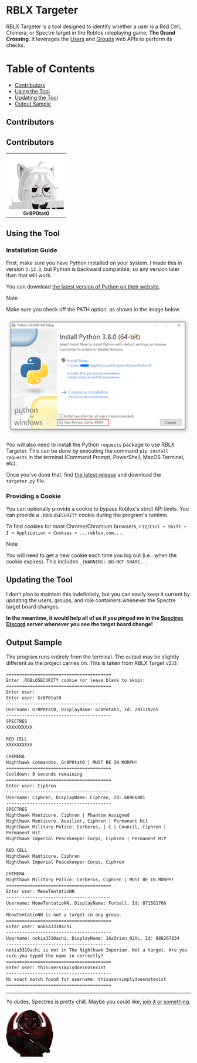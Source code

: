 # RBLX Targeter

RBLX Targeter is a tool designed to identify whether a user is a Red Cell, Chimera, or Spectre target in the Roblox roleplaying game, **The Grand Crossing**. It leverages the [Users](https://users.roblox.com/docs/index.html) and [Groups](https://groups.roblox.com/docs/index.html) web APIs to perform its checks.

# Table of Contents

- [Contributors](#contributors)
- [Using the Tool](#using-the-tool)
- [Updating the Tool](#updating-the-tool)
- [Output Sample](#output-sample)

## Contributors

## Contributors

<table>
  <tr>
    <td style="text-align: center;">
      <a href="https://www.roblox.com/users/291119265/profile">
        <img src="media/images/Gr8P0tat0.png" alt="Gr8P0tat0 Profile Icon">
      </a>
      <br>
      <strong>Gr8P0tat0</strong>
    </td>
  </tr>
</table>

## Using the Tool

### Installation Guide

First, make sure you have Python installed on your system. I made this in version `3.12.3`, but Python is backward compatible, so any version later than that will work. 

You can download [the latest version of Python on their website](https://www.python.org/downloads/).

> [!NOTE]
> Make sure you check off the PATH option, as shown in the image below.

![Python PATH Option Enabled](media/images/PythonPATH.png)

You will also need to install the Python `requests` package to use RBLX Targeter. This can be done by executing the command `pip install requests` in the terminal (Command Prompt, PowerShell, MacOS Terminal, etc).

Once you've done that, find [the latest release](https://github.com/Gr8Potato/RBLX-Targeter/releases) and download the `targeter.py` file.

### Providing a Cookie

You can optionally provide a cookie to bypass Roblox's strict API limits. You can provide a `.ROBLOSECURITY` cookie during the program's runtime.

To find cookies for most Chrome/Chromium browsers, `F12/Ctrl + Shift + I > Application > Cookies > ...roblox.com...`.

> [!NOTE]
> You will need to get a new cookie each time you log out (i.e.: when the cookie expires). This includes `_|WARNING:-DO-NOT-SHARE...`

## Updating the Tool

I don’t plan to maintain this indefinitely, but you can easily keep it current by updating the users, groups, and role containers whenever the Spectre target board changes.

**In the meantime, it would help all of us if you pinged me in the [Spectres Discord](https://discord.gg/zkXy3HbTKZ) server whenever you see the target board change!**

## Output Sample
The program runs entirely from the terminal. The output may be slightly different as the project carries on. This is taken from RBLX Target v2.0.
```
========================================
Enter .ROBLOSECURITY cookie (or leave blank to skip):
========================================
Enter user: 
Enter user: Gr8P0tat0
----------------------------------------
Username: Gr8P0tat0, DisplayName: Gr8Potato, Id: 291119265
----------------------------------------
SPECTRES
XXXXXXXXXX

RED CELL
XXXXXXXXXX

CHIMERA
Nighthawk Commandos, Gr8P0tat0 | MUST BE IN MORPH!
========================================
Cooldown: 0 seconds remaining
========================================
Enter user: Ciphren
----------------------------------------
Username: Ciphren, DisplayName: Ciphren, Id: 68966801
----------------------------------------
SPECTRES
Nighthawk Manticore, Ciphren | Phantom Assigned
Nighthawk Manticore, Auxilior, Ciphren | Permanent Hit
Nighthawk Military Police: Cerberus, | C | Council, Ciphren | Permanent Hit
Nighthawk Imperial Peacekeeper Corps, Ciphren | Permanent Hit

RED CELL
Nighthawk Manticore, Ciphren
Nighthawk Imperial Peacekeeper Corps, Ciphren

CHIMERA
Nighthawk Military Police: Cerberus, Ciphren | MUST BE IN MORPH!
========================================
Enter user: MeowTentatioNN
----------------------------------------
Username: MeowTentatioNN, DisplayName: Furball, Id: 871501766
----------------------------------------
MeowTentatioNN is not a target in any group.
========================================
Enter user: nokia3310achi
----------------------------------------
Username: nokia3310achi, DisplayName: 1AzOrion_02XL, Id: 888267834
----------------------------------------
nokia3310achi is not in The Nighthawk Imperium. Not a target. Are you sure you typed the name in correctly?
========================================
Enter user: thisusersimplydoesnotexist
----------------------------------------
No exact match found for username: thisusersimplydoesnotexist
========================================
```

---

Yo dudes, Spectres is pretty chill. Maybe you could like, [join it or something](https://discord.gg/zkXy3HbTKZ).

[![Red Cell Spectre Icon](media/images/red-cell-spectre.png)](https://www.roblox.com/groups/4236314/Red-Cell-Spectres)
